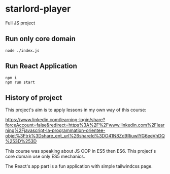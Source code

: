 # starlord-player

Full JS project

## Run only core domain
```
node ./index.js
```

## Run React Application
```
npm i
npm run start
```

## History of project

This project's aim is to apply lessons in my own way of this course:

https://www.linkedin.com/learning-login/share?forceAccount=false&redirect=https%3A%2F%2Fwww.linkedin.com%2Flearning%2Fjavascript-la-programmation-orientee-objet%3Ftrk%3Dshare_ent_url%26shareId%3DO41N8Zd9RiuwlYG6eeVhDQ%253D%253D

This course was speaking about JS OOP in ES5 then ES6. This project's core domain use only ES5 mechanics.

The React's app part is a fun application with simple tailwindcss page.
